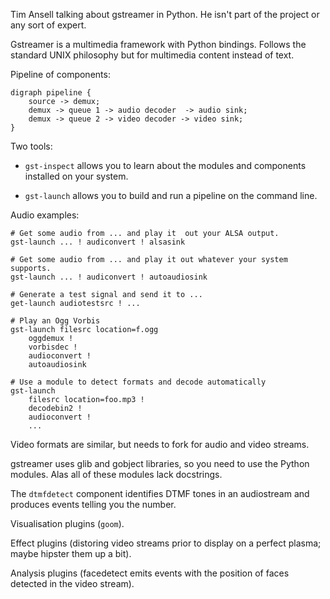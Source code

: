 Tim Ansell talking about gstreamer in Python. He isn't part of the project or
any sort of expert.


Gstreamer is a multimedia framework with Python bindings. Follows the standard
UNIX philosophy but for multimedia content instead of text.

Pipeline of components:

	digraph pipeline {
		source -> demux;
		demux -> queue 1 -> audio decoder  -> audio sink;
		demux -> queue 2 -> video decoder -> video sink;
	}

Two tools:

- `gst-inspect` allows you to learn about the modules and components installed
  on your system.

- `gst-launch` allows you to build and run a pipeline on the command line.

Audio examples:

	# Get some audio from ... and play it  out your ALSA output.
    gst-launch ... ! audiconvert ! alsasink

    # Get some audio from ... and play it out whatever your system supports.
    gst-launch ... ! audiconvert ! autoaudiosink

    # Generate a test signal and send it to ...
    get-launch audiotestsrc ! ...

    # Play an Ogg Vorbis 
	gst-launch filesrc location=f.ogg
		oggdemux !
		vorbisdec !
		audioconvert !
		autoaudiosink

	# Use a module to detect formats and decode automatically
	gst-launch
		filesrc location=foo.mp3 !
		decodebin2 !
		audioconvert !
		...

Video formats are similar, but needs to fork for audio and video streams.

gstreamer uses glib and gobject libraries, so you need to use the Python
modules. Alas all of these modules lack docstrings.


The `dtmfdetect` component identifies DTMF tones in an audiostream and
produces events telling you the number.

Visualisation plugins (`goom`).

Effect plugins (distoring video streams prior to display on a perfect plasma;
maybe hipster them up a bit).

Analysis plugins (facedetect emits events with the position of faces detected
in the video stream).

